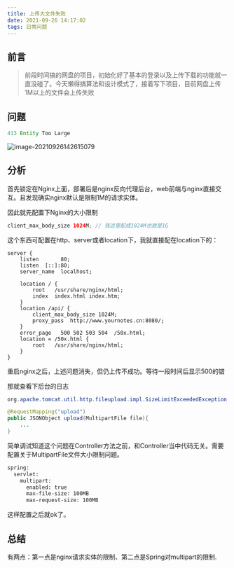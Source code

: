 ```yaml
---
title: 上传大文件失败
date: 2021-09-26 14:17:02
tags: 日常问题
---
```


## 前言

> 前段时间搞的网盘的项目，初始化好了基本的登录以及上传下载的功能就一直没碰了。今天懒得搞算法和设计模式了，接着写下项目，目前网盘上传1M以上的文件会上传失败



## 问题

```java
413 Entity Too Large
```

![image-20210926142615079](https://gitee-imagehost.oss-cn-beijing.aliyuncs.com/image_host/image-20210926142615079.png)



## 分析

首先锁定在Nginx上面，部署后是nginx反向代理后台，web前端与nginx直接交互。且发现确实nginx默认是限制1M的请求实体。

因此就先配置下Nginx的大小限制

```java
client_max_body_size 1024M; // 我这里配成1024M也就是1G
```

这个东西可配置在http、server或者location下，我就直接配在location下的：

```nginx
server {
    listen       80;
    listen  [::]:80;
    server_name  localhost;

    location / {
        root   /usr/share/nginx/html;
        index  index.html index.htm;
    }
    location /api/ {
        client_max_body_size 1024M;
        proxy_pass  http://www.yournotes.cn:8080/;
    }
    error_page   500 502 503 504  /50x.html;
    location = /50x.html {
        root   /usr/share/nginx/html;
    }
}
```

重启nginx之后，上述问题消失，但仍上传不成功。等待一段时间后显示500的错

那就查看下后台的日志

```java
org.apache.tomcat.util.http.fileupload.impl.SizeLimitExceededException: the request was rejected because its size (22960862) exceeds the configured maximum (10485760)
```

```java
@RequestMapping("upload")
public JSONObject upload(MultipartFile file){
    ...   
}
```

简单调试知道这个问题在Controller方法之前，和Controller当中代码无关。需要配置关于MultipartFile文件大小限制问题。

```apache
spring:
  servlet:
    multipart:
      enabled: true
      max-file-size: 100MB
      max-request-size: 100MB
```

这样配置之后就ok了。



## 总结

有两点：第一点是nginx请求实体的限制、第二点是Spring对multipart的限制.

